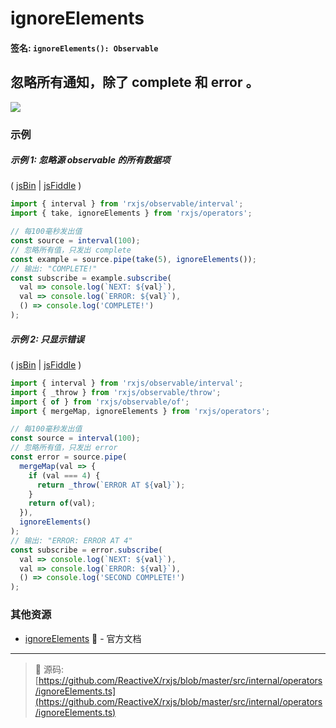 # ignoreElements

#### 签名: `ignoreElements(): Observable`

## 忽略所有通知，除了 complete 和 error 。

<div class="ua-ad"><a href="https://ultimateangular.com/?ref=76683_kee7y7vk"><img src="https://ultimateangular.com/assets/img/banners/ua-leader.svg"></a></div>

### 示例

##### 示例 1: 忽略源 observable 的所有数据项

( [jsBin](http://jsbin.com/yiyefelubi/1/edit?js,console) |
[jsFiddle](https://jsfiddle.net/btroncone/59scjqss/) )

```js
import { interval } from 'rxjs/observable/interval';
import { take, ignoreElements } from 'rxjs/operators';

// 每100毫秒发出值
const source = interval(100);
// 忽略所有值，只发出 complete
const example = source.pipe(take(5), ignoreElements());
// 输出: "COMPLETE!"
const subscribe = example.subscribe(
  val => console.log(`NEXT: ${val}`),
  val => console.log(`ERROR: ${val}`),
  () => console.log('COMPLETE!')
);
```

##### 示例 2: 只显示错误

( [jsBin](http://jsbin.com/gogonawuze/1/edit?js,console) |
[jsFiddle](https://jsfiddle.net/btroncone/srcwdgw6/) )

```js
import { interval } from 'rxjs/observable/interval';
import { _throw } from 'rxjs/observable/throw';
import { of } from 'rxjs/observable/of';
import { mergeMap, ignoreElements } from 'rxjs/operators';

// 每100毫秒发出值
const source = interval(100);
// 忽略所有值，只发出 error
const error = source.pipe(
  mergeMap(val => {
    if (val === 4) {
      return _throw(`ERROR AT ${val}`);
    }
    return of(val);
  }),
  ignoreElements()
);
// 输出: "ERROR: ERROR AT 4"
const subscribe = error.subscribe(
  val => console.log(`NEXT: ${val}`),
  val => console.log(`ERROR: ${val}`),
  () => console.log('SECOND COMPLETE!')
);
```

### 其他资源

* [ignoreElements](http://cn.rx.js.org/class/es6/Observable.js~Observable.html#instance-method-ignoreElements) :newspaper: - 官方文档

---
> :file_folder: 源码:  [https://github.com/ReactiveX/rxjs/blob/master/src/internal/operators/ignoreElements.ts](https://github.com/ReactiveX/rxjs/blob/master/src/internal/operators/ignoreElements.ts)
